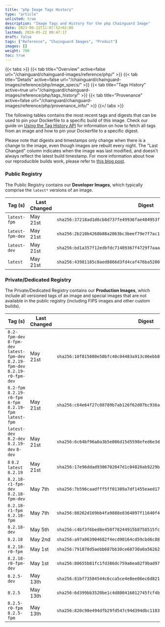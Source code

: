 ```yaml
---
title: "php Image Tags History"
type: "article"
unlisted: true
description: "Image Tags and History for the php Chainguard Image"
date: 2023-06-22T11:07:52+02:00
lastmod: 2024-05-22 00:47:17
draft: false
tags: ["Reference", "Chainguard Images", "Product"]
images: []
weight: 700
toc: true
---
```


{{< tabs >}}
{{< tab title="Overview" active=false url="/chainguard/chainguard-images/reference/php/" >}}
{{< tab title="Details" active=false url="/chainguard/chainguard-images/reference/php/image_specs/" >}}
{{< tab title="Tags History" active=true url="/chainguard/chainguard-images/reference/php/tags_history/" >}}
{{< tab title="Provenance" active=false url="/chainguard/chainguard-images/reference/php/provenance_info/" >}}
{{</ tabs >}}

The following tables contains the most recent tags and digests that can be used to pin your Dockerfile to a specific build of this image. Check our guide on [Using the Tag History API](/chainguard/chainguard-images/using-the-tag-history-api/) for information on how to fetch all tags from an image and how to pin your Dockerfile to a specific digest.

Please note that digests and timestamps only change when there is a change to the image, even though images are rebuilt every night. The "Last Changed" column indicates when the image was last modified, and doesn't always reflect the latest build timestamp. For more information about how our reproducible builds work, please refer to [this blog post](https://www.chainguard.dev/unchained/reproducing-chainguards-reproducible-image-builds).

### Public Registry
The Public Registry contains our **Developer Images**, which typically comprise the `latest*` versions of an image.

| Tag (s)           | Last Changed | Digest                                                                    |
|-------------------|--------------|---------------------------------------------------------------------------|
|  `latest-fpm`     | May 21st     | `sha256:37218ad1d0cb8d737fe49936fae484953f35bb3530d0c05822fe0638b77c5130` |
|  `latest-fpm-dev` | May 21st     | `sha256:2b210b4268b88a2063bc3beef79e7f7ac13ee377c43eef621329d8e4590c5c05` |
|  `latest-dev`     | May 21st     | `sha256:bd1a357f12edbfdc71489367f4729f7aaae7eb8d15e51180e54d2dd4f6bfd6ee` |
|  `latest`         | May 21st     | `sha256:43981185c8aed8866d3fd4caf476ba52004a34318812dcb5071de1786083000b` |


### Private/Dedicated Registry
The Private/Dedicated Registry contains our **Production Images**, which include all versioned tags of an image and special images that are not available in the public registry (including FIPS images and other custom builds).

| Tag (s)                                                                          | Last Changed | Digest                                                                    |
|----------------------------------------------------------------------------------|--------------|---------------------------------------------------------------------------|
|  `8.2-fpm-dev` `8-fpm-dev` `latest-fpm-dev` `8.2.19-fpm-dev` `8.2.19-r0-fpm-dev` | May 21st     | `sha256:10f815080e50bfc40c04483a913c06ebb8e5ad844e6002b84fcaca7f175ebf02` |
|  `8.2-fpm` `8.2.19-r0-fpm` `8-fpm` `8.2.19-fpm` `latest-fpm`                     | May 21st     | `sha256:c64e64f27c08789b7ab126f62d07bc936a7d0986e2fa3fcfd335e245c9135861` |
|  `latest-dev` `8.2-dev` `8.2.19-dev` `8-dev`                                     | May 21st     | `sha256:6c64bf96a0a3b5e086d15d5598efed6e3d380db3c5b30f338d472523939fc740` |
|  `8` `8.2` `latest` `8.2.19`                                                     | May 21st     | `sha256:17e96ddad9306702047d1c04820ab9229b7e11ab1417bc4e99ac96f1fb6bfff6` |
|  `8.2.18-r1-fpm-dev` `8.2.18-fpm-dev`                                            | May 7th      | `sha256:7b596caadfff5ff01389a7df1455eaed17072eee8838d70550acdecff0075224` |
|  `8.2.18-r1-fpm` `8.2.18-fpm`                                                    | May 7th      | `sha256:88262d169bb4fa9888e8364897f11640f42183ecbf12aa9c5726ac8cba147adb` |
|  `8.2.18-dev`                                                                    | May 5th      | `sha256:c4bf3f6bed8e450f78244915b8758515fc6986feb9c9d128db900700ee32d666` |
|  `8.2.18`                                                                        | May 2nd      | `sha256:a97a063904682f4ecd90164cd59cbd6c88337a6f7f9762ac19b2a573d204b38a` |
|  `8.2.18-r0-fpm`                                                                 | May 1st      | `sha256:791878d5aebb687bb30ce68730a0a56262f8ea6356b600446865ba75d76cdf93` |
|  `8.2.18-r0-fpm-dev`                                                             | May 1st      | `sha256:80655b81fc1fd386dc759a6ea02f9bad9763c4011370dc2025c7ce81e2fedd0e` |
|  `8.2.5-dev`                                                                     | May 13th     | `sha256:81bf73584544c6cca5ce4e8ee06ec6d821f1a59681ead4f30e836d9960151e47` |
|  `8.2.5`                                                                         | May 13th     | `sha256:6d399bb3520be1c4d800416012745fcf4b8e707fb45913fba311c4c4472baafc` |
|  `8.2.5-r0-fpm` `8.2.5-fpm`                                                      | May 13th     | `sha256:820c98e494dfb29fd547c94d394dbc118360af50321e3dc2cbe6f9b2bbc38945` |

